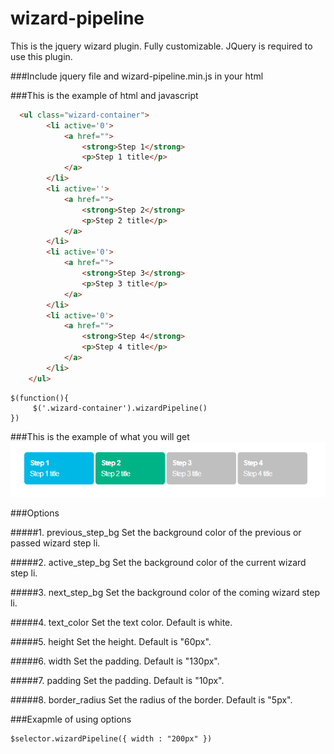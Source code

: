 # wizard-pipeline
This is the jquery wizard plugin. Fully customizable. JQuery is required to use this plugin.

###Include jquery file and wizard-pipeline.min.js in your html

###This is the example of html and javascript

```html
  <ul class="wizard-container">
		<li active='0'>
			<a href="">
				<strong>Step 1</strong>
				<p>Step 1 title</p>
			</a>
		</li>
		<li active=''>
			<a href="">
				<strong>Step 2</strong>
				<p>Step 2 title</p>
			</a>
		</li>
		<li active='0'>
			<a href="">
				<strong>Step 3</strong>
				<p>Step 3 title</p>
			</a>
		</li>
		<li active='0'>
			<a href="">
				<strong>Step 4</strong>
				<p>Step 4 title</p>
			</a>
		</li>
	</ul>
```	

	$(function(){
	     $('.wizard-container').wizardPipeline()
	})
	
###This is the example of what you will get
![alt tag](https://github.com/waiyanhein/wy-wizard/blob/master/sample.png)

###Options

#####1. previous_step_bg
  Set the background color of the previous or passed wizard step li.

#####2. active_step_bg
  Set the background color of the current wizard step li.
  
#####3. next_step_bg
  Set the background color of the coming wizard step li.
  
#####4. text_color
  Set the text color. Default is white.
  
#####5. height
  Set the height. Default is "60px".
  
#####6. width
  Set the padding. Default is "130px".
  
#####7. padding
  Set the padding. Default is "10px".
  
#####8. border_radius
  Set the radius of the border. Default is "5px".
  
###Exapmle of using options
```html
$selector.wizardPipeline({ width : "200px" })
```
